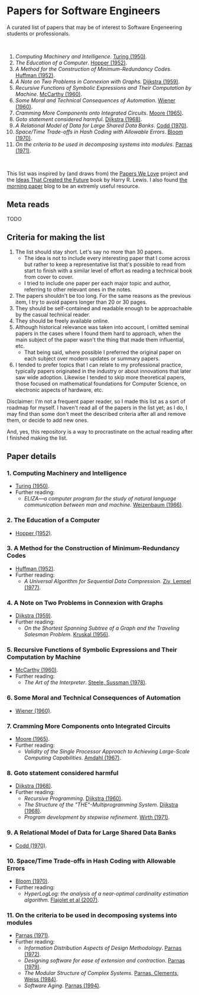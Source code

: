 # Papers for Software Engineers

A curated list of papers that may be of interest to Software Engeneering students or professionals.

<br/>

1. _Computing Machinery and Intelligence_. [Turing (1950)](#turing50). 
1. _The Education of a Computer_. [Hopper (1952)](#hopper52). 
1. _A Method for the Construction of Minimum-Redundancy Codes_. [Huffman (1952)](#huffman52). 
1. _A Note on Two Problems in Connexion with Graphs_. [Dijkstra (1959)](#dijkstra59). 
1. _Recursive Functions of Symbolic Expressions and Their Computation by Machine_. [McCarthy (1960)](#mccarthy60). 
1. _Some Moral and Technical Consequences of Automation_. [Wiener (1960)](#wiener60). 
1. _Cramming More Components onto Integrated Circuits_. [Moore (1965)](#moore65). 
1. _Goto statement considered harmful_. [Dijkstra (1968)](#dijkstra68). 
1. _A Relational Model of Data for Large Shared Data Banks_. [Codd (1970)](#codd70). 
1. _Space/Time Trade-offs in Hash Coding with Allowable Errors_. [Bloom (1970)](#bloom70). 
1. _On the criteria to be used in decomposing systems into modules_. [Parnas (1971)](#parnas71). 


<br/>

This list was inspired by (and draws from) the [Papers We Love](https://paperswelove.org/) project and
the [Ideas That Created the Future](https://mitpress.mit.edu/books/ideas-created-future) book by Harry R. Lewis.
I also found [the morning paper](https://blog.acolyer.org/) blog to be an extremly useful resource.

## Meta reads

TODO

## Criteria for making the list

1. The list should stay short. Let's say no more than 30 papers.
   - The idea is not to include every interesting paper that I come across but rather to keep a representative list that's possible to read from start to finish with a similar level of effort as reading a technical book from cover to cover.
   - I tried to include one paper per each major topic and author, referring to other relevant ones in the notes.
2. The papers shouldn't be too long. For the same reasons as the previous item, I try to avoid papers longer than 20 or 30 pages.
3. They should be self-contained and readable enough to be approachable by the casual technical reader.
4. They should be freely available online.
5. Although historical relevance was taken into account, I omitted seminal papers in the cases where I found them hard to approach, when the main subject of the paper wasn't the thing that made them influential, etc.
   - That being said, where possible I preferred the original paper on each subject over modern updates or summary papers.
6. I tended to prefer topics that I can relate to my professional practice, typically papers originated in the industry
or about innovations that later saw wide adoption. Likewise I tended to skip more theoretical papers, those focused on mathematical foundations for Computer Science,
on electronic aspects of hardware, etc.


Disclaimer: I'm not a frequent paper reader, so I made this list as a sort of roadmap for myself. I haven't read all of the papers in the list yet; as I do, I may find than some don't meet the described criteria after all and remove them, or decide to add new ones.

And, yes, this repository is a way to procrastinate on the actual reading after I finished making the list.

## Paper details


### 1. <a name="turing50"></a> Computing Machinery and Intelligence
* [Turing (1950)](https://phil415.pbworks.com/f/TuringComputing.pdf).
* Further reading:
  * _ELIZA—a computer program for the study of natural language communication between man and machine_. [Weizenbaum (1966)](http://web.stanford.edu/class/cs124/p36-weizenabaum.pdf).

### 2. <a name="hopper52"></a> The Education of a Computer
* [Hopper (1952)](https://people.cs.umass.edu/~emery/classes/cmpsci691st/readings/PL/p243-hopper.pdf).

### 3. <a name="huffman52"></a> A Method for the Construction of Minimum-Redundancy Codes
* [Huffman (1952)](https://www.ic.tu-berlin.de/fileadmin/fg121/Source-Coding_WS12/selected-readings/10_04051119.pdf).
* Further reading:
  * _A Universal Algorithm for Sequential Data Compression_. [Ziv, Lempel (1977)](https://courses.cs.duke.edu/spring03/cps296.5/papers/ziv_lempel_1977_universal_algorithm.pdf).

### 4. <a name="dijkstra59"></a> A Note on Two Problems in Connexion with Graphs
* [Dijkstra (1959)](http://www-m3.ma.tum.de/foswiki/pub/MN0506/WebHome/dijkstra.pdf).
* Further reading:
  * _On the Shortest Spanning Subtree of a Graph and the Traveling Salesman Problem_. [Kruskal (1956)](http://5010.mathed.usu.edu/Fall2018/THigham/Krukskal.pdf).

### 5. <a name="mccarthy60"></a> Recursive Functions of Symbolic Expressions and Their Computation by Machine
* [McCarthy (1960)](http://jmc.stanford.edu/articles/recursive/recursive.pdf).
* Further reading:
  * _The Art of the Interpreter_. [Steele, Sussman (1978)](http://bitsavers.informatik.uni-stuttgart.de/pdf/mit/ai/aim/AIM-453.pdf).

### 6. <a name="wiener60"></a> Some Moral and Technical Consequences of Automation
* [Wiener (1960)](https://nissenbaum.tech.cornell.edu/papers/Wiener.pdf).

### 7. <a name="moore65"></a> Cramming More Components onto Integrated Circuits
* [Moore (1965)](https://newsroom.intel.com/wp-content/uploads/sites/11/2018/05/moores-law-electronics.pdf).
* Further reading:
  * _Validity of the Single Processor Approach to Achieving Large-Scale Computing Capabilities_. [Amdahl (1967)](https://www3.cs.stonybrook.edu/~rezaul/Spring-2012/CSE613/reading/Amdahl-1967.pdf).

### 8. <a name="dijkstra68"></a> Goto statement considered harmful
* [Dijkstra (1968)](https://homepages.cwi.nl/~storm/teaching/reader/Dijkstra68.pdf).
* Further reading:
  * _Recursive Programming_. [Dijkstra (1960)](https://www.ics.uci.edu/~jajones/INF102-S18/readings/07_dijkstra.pdf).
  * _The Structure of the \"THE\"-Multiprogramming System_. [Dijkstra (1968)](https://www.eecs.ucf.edu/~eurip/papers/dijkstra-the68.pdf).
  * _Program development by stepwise refinement_. [Wirth (1971)](http://sunnyday.mit.edu/16.355/wirth-refinement.html).

### 9. <a name="codd70"></a> A Relational Model of Data for Large Shared Data Banks
* [Codd (1970)](https://www.seas.upenn.edu/~zives/03f/cis550/codd.pdf).

### 10. <a name="bloom70"></a> Space/Time Trade-offs in Hash Coding with Allowable Errors
* [Bloom (1970)](https://cs.pwr.edu.pl/cichon/2021_22_a/BigData/Bloom.pdf).
* Further reading:
  * _HyperLogLog: the analysis of a near-optimal cardinality estimation algorithm_. [Flajolet et al (2007)](http://algo.inria.fr/flajolet/Publications/FlFuGaMe07.pdf).

### 11. <a name="parnas71"></a> On the criteria to be used in decomposing systems into modules
* [Parnas (1971)](FIXME).
* Further reading:
  * _Information Distribution Aspects of Design Methodology_. [Parnas (1972)](https://cseweb.ucsd.edu/~wgg/CSE218/Parnas-IFIP71-information-distribution.PDF).
  * _Designing software for ease of extension and contraction_. [Parnas (1979)](FIXME).
  * _The Modular Structure of Complex Systems_. [Parnas, Clements, Weiss (1984)](FIXME).
  * _Software Aging_. [Parnas (1994)](FIXME).


